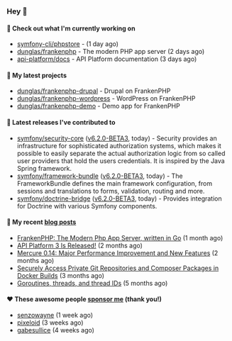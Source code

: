 ### Hey 👋

#### 👷 Check out what I'm currently working on

- [symfony-cli/phpstore](https://github.com/symfony-cli/phpstore) -  (1 day ago)
- [dunglas/frankenphp](https://github.com/dunglas/frankenphp) - The modern PHP app server (2 days ago)
- [api-platform/docs](https://github.com/api-platform/docs) - API Platform documentation (3 days ago)

#### 🌱 My latest projects

- [dunglas/frankenphp-drupal](https://github.com/dunglas/frankenphp-drupal) - Drupal on FrankenPHP
- [dunglas/frankenphp-wordpress](https://github.com/dunglas/frankenphp-wordpress) - WordPress on FrankenPHP
- [dunglas/frankenphp-demo](https://github.com/dunglas/frankenphp-demo) - Demo app for FrankenPHP

#### 🔭 Latest releases I've contributed to

- [symfony/security-core](https://github.com/symfony/security-core) ([v6.2.0-BETA3](https://github.com/symfony/security-core/releases/tag/v6.2.0-BETA3), today) - Security provides an infrastructure for sophisticated authorization systems, which makes it possible to easily separate the actual authorization logic from so called user providers that hold the users credentials. It is inspired by the Java Spring framework.
- [symfony/framework-bundle](https://github.com/symfony/framework-bundle) ([v6.2.0-BETA3](https://github.com/symfony/framework-bundle/releases/tag/v6.2.0-BETA3), today) - The FrameworkBundle defines the main framework configuration, from sessions and translations to forms, validation, routing and more.
- [symfony/doctrine-bridge](https://github.com/symfony/doctrine-bridge) ([v6.2.0-BETA3](https://github.com/symfony/doctrine-bridge/releases/tag/v6.2.0-BETA3), today) - Provides integration for Doctrine with various Symfony components.

#### 📜 My recent [blog posts](https://dunglas.fr)

- [FrankenPHP: The Modern Php App Server, written in Go](https://dunglas.dev/2022/10/frankenphp-the-modern-php-app-server-written-in-go/) (1 month ago)
- [API Platform 3 Is Released!](https://dunglas.dev/2022/09/api-platform-3-is-released/) (2 months ago)
- [Mercure 0.14: Major Performance Improvement and New Features](https://dunglas.dev/2022/09/mercure-0-14/) (2 months ago)
- [Securely Access Private Git Repositories and Composer Packages in Docker Builds](https://dunglas.dev/2022/08/securely-access-private-git-repositories-and-composer-packages-in-docker-builds/) (3 months ago)
- [Goroutines, threads, and thread IDs](https://dunglas.dev/2022/05/goroutines-threads-and-thread-ids/) (5 months ago)

#### ❤️ These awesome people [sponsor me](https://github.com/sponsors/dunglas) (thank you!)

- [senzowayne](https://github.com/senzowayne) (1 week ago)
- [pixeloid](https://github.com/pixeloid) (3 weeks ago)
- [gabesullice](https://github.com/gabesullice) (4 weeks ago)

